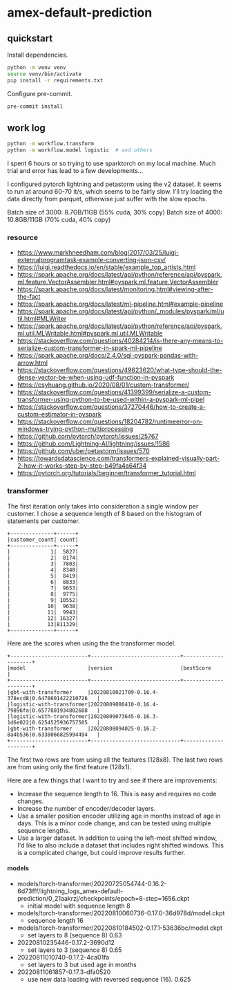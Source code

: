 # amex-default-prediction

## quickstart

Install dependencies.

```bash
python -m venv venv
source venv/bin/activate
pip install -r requirements.txt
```

Configure pre-commit.

```bash
pre-commit install
```

## work log

```bash
python -m workflow.transform
python -m workflow.model logistic  # and others
```

I spent 6 hours or so trying to use sparktorch on my local machine. Much trial
and error has lead to a few developments...

I configured pytorch lightning and petastorm using the v2 dataset. It seems to
run at around 60-70 it/s, which seems to be fairly slow. I'll try loading the
data directly from parquet, otherwise just suffer with the slow epochs.

Batch size of 3000: 8.7GB/11GB (55% cuda, 30% copy)
Batch size of 4000: 10.8GB/11GB (70% cuda, 40% copy)

### resource

- https://www.markhneedham.com/blog/2017/03/25/luigi-externalprogramtask-example-converting-json-csv/
- https://luigi.readthedocs.io/en/stable/example_top_artists.html
- https://spark.apache.org/docs/latest/api/python/reference/api/pyspark.ml.feature.VectorAssembler.html#pyspark.ml.feature.VectorAssembler
- https://spark.apache.org/docs/latest/monitoring.html#viewing-after-the-fact
- https://spark.apache.org/docs/latest/ml-pipeline.html#example-pipeline
- https://spark.apache.org/docs/latest/api/python/_modules/pyspark/ml/util.html#MLWriter
- https://spark.apache.org/docs/latest/api/python/reference/api/pyspark.ml.util.MLWritable.html#pyspark.ml.util.MLWritable
- https://stackoverflow.com/questions/40284214/is-there-any-means-to-serialize-custom-transformer-in-spark-ml-pipeline
- https://spark.apache.org/docs/2.4.0/sql-pyspark-pandas-with-arrow.html
- https://stackoverflow.com/questions/49623620/what-type-should-the-dense-vector-be-when-using-udf-function-in-pyspark
- https://csyhuang.github.io/2020/08/01/custom-transformer/
- https://stackoverflow.com/questions/41399399/serialize-a-custom-transformer-using-python-to-be-used-within-a-pyspark-ml-pipel
- https://stackoverflow.com/questions/37270446/how-to-create-a-custom-estimator-in-pyspark
- https://stackoverflow.com/questions/18204782/runtimeerror-on-windows-trying-python-multiprocessing
- https://github.com/pytorch/pytorch/issues/25767
- https://github.com/Lightning-AI/lightning/issues/1586
- https://github.com/uber/petastorm/issues/570
- https://towardsdatascience.com/transformers-explained-visually-part-2-how-it-works-step-by-step-b49fa4a64f34
- https://pytorch.org/tutorials/beginner/transformer_tutorial.html

### transformer

The first iteration only takes into consideration a single window per customer.
I chose a sequence length of 8 based on the histogram of statements per customer.

```
+--------------+------+
|customer_count| count|
+--------------+------+
|             1|  5827|
|             2|  8174|
|             3|  7803|
|             4|  8348|
|             5|  8419|
|             6|  8833|
|             7|  9653|
|             8|  9775|
|             9| 10552|
|            10|  9638|
|            11|  9943|
|            12| 16327|
|            13|811329|
+--------------+------+
```

Here are the scores when using the the transformer model.

```
+-------------------------+-----------------------------+---------------------+
|model                    |version                      |bestScore            |
+-------------------------+-----------------------------+---------------------+
|gbt-with-transformer     |20220810021709-0.16.4-378ecd8|0.6478601422210726   |
|logistic-with-transformer|20220809080410-0.16.4-79896fa|0.6577801934802608   |
|logistic-with-transformer|20220809073645-0.16.3-1d6e022|0.6254525936757505   |
|gbt-with-transformer     |20220808094025-0.16.2-8a4b536|0.6338066825994494   |
+-------------------------+-----------------------------+---------------------+
```

The first two rows are from using all the features (128x8).
The last two rows are from using only the first feature (128x1).

Here are a few things that I want to try and see if there are improvements:

- Increase the sequence length to 16.
  This is easy and requires no code changes.
- Increase the number of encoder/decoder layers.
- Use a smaller position encoder utilizing age in months instead of age in days.
  This is a minor code change, and can be tested using multiple sequence lengths.
- Use a larger dataset.
  In addition to using the left-most shifted window, I'd like to also include a dataset that includes right shifted windows.
  This is a complicated change, but could improve results further.

#### models

- models/torch-transformer/20220725054744-0.16.2-6d73fff/lightning_logs_amex-default-prediction/0_21aakrzj/checkpoints/epoch=8-step=1656.ckpt
  - initial model with sequence length 8
- models/torch-transformer/20220810060736-0.17.0-36d978d/model.ckpt
  - sequence length 16
- models/torch-transformer/20220810184502-0.17.1-53636bc/model.ckpt
  - set layers to 8 (sequence 8) 0.63
- 20220810235446-0.17.2-3690d12
  - set layers to 3 (sequence 8) 0.65
- 20220811010740-0.17.2-4ca01fa
  - set layers to 3 but used age in months
- 20220811061857-0.17.3-dfa0520
  - use new data loading with reversed sequence (16). 0.625
